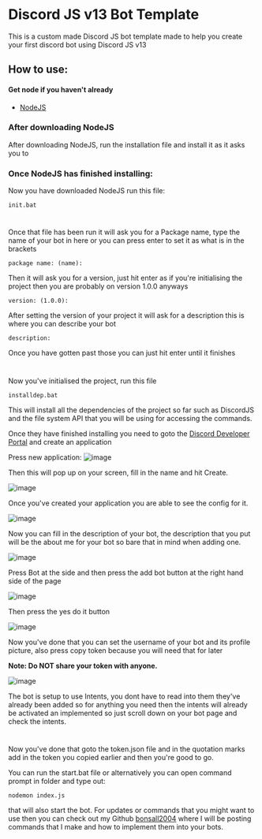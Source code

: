 
# Discord JS v13 Bot Template

This is a custom made Discord JS bot template made to help you create your first discord bot using Discord JS v13

## How to use:

#### Get node if you haven't already



- [NodeJS](https://bulldogjob.com/news/449-how-to-write-a-good-readme-for-your-github-project)

### After downloading NodeJS

After downloading NodeJS, run the installation file and install it as it asks you to

### Once NodeJS has finished installing:
Now you have downloaded NodeJS run this file:
```
init.bat
```
#
Once that file has been run it will ask you for a Package name, type the name of your bot in here or you can press enter to set it as what is in the brackets
```
package name: (name):
```

Then it will ask you for a version, just hit enter as if you're initialising the project then you are probably on version 1.0.0 anyways
```
version: (1.0.0):
```
After setting the version of your project it will ask for a description this is where you can describe your bot

```
description:
```
Once you have gotten past those you can just hit enter until it finishes
#
Now you've initialised the project, run this file
```
installdep.bat
```
This will install all the dependencies of the project so far such as DiscordJS and the file system API that you will be using for accessing the commands.

Once they have finished installing you need to goto the [Discord Developer Portal](https://www.discord.com/developers/applications) and create an application

Press new application: 
![image](https://i.ibb.co/K74dyXR/create-application.png)

Then this will pop up on your screen, fill in the name and hit Create.

![image](https://i.ibb.co/VLqnBSQ/new-application.png)

Once you've created your application you are able to see the config for it. 

![image](https://i.ibb.co/jvZ5ZD0/controlpanel.png)

Now you can fill in the description of your bot, the description that you put will be the about me for your bot so bare that in mind when adding one.

![image](https://i.ibb.co/gv7k58X/bot.png)

Press Bot at the side and then press the add bot button at the right hand side of the page

![image](https://i.ibb.co/Rh80CBv/yes-do-it.png)

Then press the yes do it button

![image](https://i.ibb.co/y8b0DtT/copy-token.png)


Now you've done that you can set the username of your bot and its profile picture, also press copy token because you will need that for later

**Note: Do __NOT__ share your token with anyone.**

![image](https://i.ibb.co/kqMbx4r/intents.png) 

The bot is setup to use Intents, you dont have to read into them they've already been added so for anything you need then the intents will already be activated an implemented so just scroll down on your bot page and check the intents.

#

Now you've done that goto the token.json file and in the quotation marks add in the token you copied earlier and then you're good to go.

You can run the start.bat file or alternatively you can open command prompt in folder and type out:
```
nodemon index.js 
```
that will also start the bot. For updates or commands that you might want to use then you can check out my Github [bonsall2004](https://www.github.com/bonsall2004) where I will be posting commands that I make and how to implement them into your bots.


